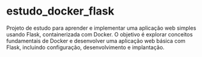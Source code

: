 # estudo_docker_flask
Projeto de estudo para aprender e implementar uma aplicação web simples usando Flask, containerizada com Docker. O objetivo é explorar conceitos fundamentais de Docker e desenvolver uma aplicação web básica com Flask, incluindo configuração, desenvolvimento e implantação.
